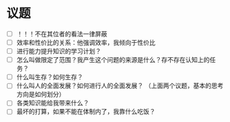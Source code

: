 # 议题

- [ ] ！！！不在其位者的看法一律屏蔽
- [ ] 效率和性价比的关系：他强调效率，我倾向于性价比
- [ ] 进行能力提升知识的学习计划？
- [ ] 怎么叫做限定了范围？我产生这个问题的来源是什么？存不存在认知上的任务？
- [ ] 什么叫生存？如何生存？
- [ ] 什么叫人的全面发展？如何进行人的全面发展？
  （上面两个议题，基本的思考方向是如何划分）
- [ ] 各类知识能给我带来什么？
- [ ] 最坏的打算，如果不能在体制内了，我靠什么吃饭？
